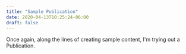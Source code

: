 ```yaml
---
title: "Sample Publication"
date: 2020-04-13T10:25:24-06:00
draft: false
---
```

Once again, along the lines of creating sample content, I'm trying out a Publication.


